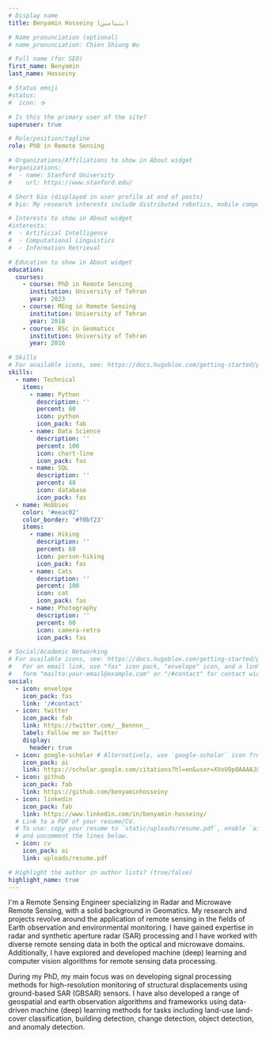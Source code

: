 ```yaml
---
# Display name
title: Benyamin Hosseiny (بنیامین)

# Name pronunciation (optional)
# name_pronunciation: Chien Shiung Wu

# Full name (for SEO)
first_name: Benyamin
last_name: Hosseiny

# Status emoji
#status:
#  icon: ☕️

# Is this the primary user of the site?
superuser: true

# Role/position/tagline
role: PhD in Remote Sensing

# Organizations/Affiliations to show in About widget
#organizations:
#  - name: Stanford University
#    url: https://www.stanford.edu/

# Short bio (displayed in user profile at end of posts)
# bio: My research interests include distributed robotics, mobile computing and programmable matter.

# Interests to show in About widget
#interests:
#  - Artificial Intelligence
#  - Computational Linguistics
#  - Information Retrieval

# Education to show in About widget
education:
  courses:
    - course: PhD in Remote Sensing
      institution: University of Tehran
      year: 2023
    - course: MEng in Remote Sensing
      institution: University of Tehran
      year: 2018
    - course: BSc in Geomatics
      institution: University of Tehran
      year: 2016

# Skills
# For available icons, see: https://docs.hugoblox.com/getting-started/page-builder/#icons
skills:
  - name: Technical
    items:
      - name: Python
        description: ''
        percent: 80
        icon: python
        icon_pack: fab
      - name: Data Science
        description: ''
        percent: 100
        icon: chart-line
        icon_pack: fas
      - name: SQL
        description: ''
        percent: 40
        icon: database
        icon_pack: fas
  - name: Hobbies
    color: '#eeac02'
    color_border: '#f0bf23'
    items:
      - name: Hiking
        description: ''
        percent: 60
        icon: person-hiking
        icon_pack: fas
      - name: Cats
        description: ''
        percent: 100
        icon: cat
        icon_pack: fas
      - name: Photography
        description: ''
        percent: 80
        icon: camera-retro
        icon_pack: fas

# Social/Academic Networking
# For available icons, see: https://docs.hugoblox.com/getting-started/page-builder/#icons
#   For an email link, use "fas" icon pack, "envelope" icon, and a link in the
#   form "mailto:your-email@example.com" or "/#contact" for contact widget.
social:
  - icon: envelope
    icon_pack: fas
    link: '/#contact'
  - icon: twitter
    icon_pack: fab
    link: https://twitter.com/__Bennnn__
    label: Follow me on Twitter
    display:
      header: true
  - icon: google-scholar # Alternatively, use `google-scholar` icon from `ai` icon pack
    icon_pack: ai
    link: https://scholar.google.com/citations?hl=en&user=XVoU9p0AAAAJ&view_op=list_works&sortby=pubdate
  - icon: github
    icon_pack: fab
    link: https://github.com/benyaminhosseiny
  - icon: linkedin
    icon_pack: fab
    link: https://www.linkedin.com/in/benyamin-hosseiny/
  # Link to a PDF of your resume/CV.
  # To use: copy your resume to `static/uploads/resume.pdf`, enable `ai` icons in `params.yaml`,
  # and uncomment the lines below.
  - icon: cv
    icon_pack: ai
    link: uploads/resume.pdf

# Highlight the author in author lists? (true/false)
highlight_name: true
---
```


I'm a Remote Sensing Engineer specializing in Radar and Microwave Remote Sensing, with a solid background in Geomatics. My research and projects revolve around the application of remote sensing in the fields of Earth observation and environmental monitoring. I have gained expertise in radar and synthetic aperture radar (SAR) processing and I have worked with diverse remote sensing data in both the optical and microwave domains. Additionally, I have explored and developed machine (deep) learning and computer vision algorithms for remote sensing data processing.

During my PhD, my main focus was on developing signal processing methods for high-resolution monitoring of structural displacements using ground-based SAR (GBSAR) sensors. I have also developed a range of geospatial and earth observation algorithms and frameworks using data-driven machine (deep) learning methods for tasks including land-use land-cover classification, building detection, change detection, object detection, and anomaly detection.
